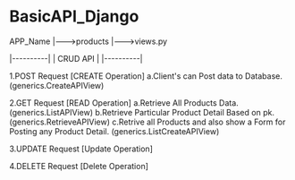 # BasicAPI_Django

APP_Name
  |--->products
          |--->views.py
          
|----------|
| CRUD API |
|----------|

1.POST Request [CREATE Operation]
    a.Client's can Post data to Database. (generics.CreateAPIView)


2.GET Request [READ Operation]
    a.Retrieve All Products Data. (generics.ListAPIView)
    b.Retrieve Particular Product Detail Based on pk. (generics.RetrieveAPIView)
    c.Retrive all Products and also show a Form for Posting any Product Detail. (generics.ListCreateAPIView)

3.UPDATE Request [Update Operation]

4.DELETE Request [Delete Operation]



    
